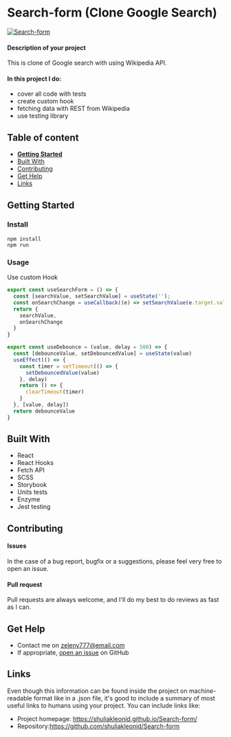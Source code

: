 # Search-form (Clone Google Search)
[![Search-form](https://i.ibb.co/hXBRvQb/Clone-Google.png)](https://shuliakleonid.github.io/Search-form/)

#### Description of your project
This is clone of Google search with using Wikipedia API.
#### __In this project I do:__
- cover all code with tests
- create custom hook
- fetching data with REST from Wikipedia
- use testing library
## Table of content

- [**Getting Started**](#getting-started)
- [Built With](#built-with)
- [Contributing](#contributing)
- [Get Help](#get-help)
- [Links](#links)

## Getting Started

### Install
```console
npm install 
npm run
```

### Usage
Use custom Hook
```javascript
export const useSearchForm = () => {
  const [searchValue, setSearchValue] = useState('');
  const onSearchChange = useCallback((e) => setSearchValue(e.target.value), []);
  return {
    searchValue,
    onSearchChange
  }
}
```
```javascript
export const useDebounce = (value, delay = 500) => {
  const [debounceValue, setDebouncedValue] = useState(value)
  useEffect(() => {
    const timer = setTimeout(() => {
      setDebouncedValue(value)
    }, delay)
    return () => {
      clearTimeout(timer)
    }
  }, [value, delay])
  return debounceValue
}
```
## Built With
- React
- React Hooks
- Fetch API
- SCSS
- Storybook 
- Units tests
- Enzyme
- Jest testing


## Contributing

#### Issues
In the case of a bug report, bugfix or a suggestions, please feel very free to open an issue.

#### Pull request
Pull requests are always welcome, and I'll do my best to do reviews as fast as I can.


## Get Help
- Contact me on zeleny777@email.com
- If appropriate, [open an issue](https://github.com/shuliakleonid/react-js-progect/issues) on GitHub

## Links

Even though this information can be found inside the project on machine-readable
format like in a .json file, it's good to include a summary of most useful
links to humans using your project. You can include links like:

- Project homepage: https://shuliakleonid.github.io/Search-form/
- Repository:https://github.com/shuliakleonid/Search-form

